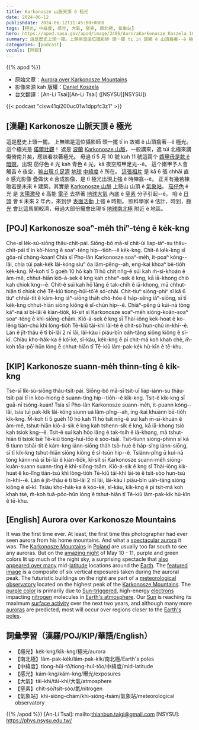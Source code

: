 ```yaml
---
title: Karkonosze 山脈天頂 ê 極光
date: 2024-06-12
publishdate: 2024-06-12T11:45:00+0800
tags: [極光, 中緯度, 感光, 大氣, 窒素, 南北極, 氣象站]
hero: https://apod.nasa.gov/apod/image/2406/AuroraKarkonosze_Koszela_1080.jpg
summary: 這是歷史上頭一擺。上無嘛是這位攝影師 頭一擺 tī in 故鄉 ê 山頂翕著--ê 極光。
categories: [podcast]
vocals: [阿錕]
---
```


{{% apod %}}

- 原始文章：[Aurora over Karkonosze Mountains](https://apod.nasa.gov/apod/ap240612.html)
- 影像來源 kah 版權：[Daniel Koszela](https://www.instagram.com/danielkoszelaphotography/)
- 台文翻譯：[An-Li Tsai][An-Li Tsai] ([NSYSU][NSYSU])

{{< podcast "clxw41qi200uc01w1dppfc3z1" >}}

## [漢羅] Karkonosze 山脈天頂 ê 極光
這是歷史上頭一擺。
上無嘛是這位攝影師 頭一擺 tī in 故鄉 ê 山頂翕著--ê 極光。
這个極光是 [偌爾壯觀][spectacular aurora]！
遮是 [波蘭][Poland] [Karkonosze 山脈][Karkonosze Mountains]，一般講來，遮 tùi 北極來講傷倚南爿矣，應該看袂著極光。
毋過 tī 5 月 10 號 kah 11 號這兩个 [媠甲毋是款 ê 暗暝][amazing night]，出現 茄仔色 ê 光 kah 青色 ê 光，kā 夜空照甲足光--ê。
這个媠甲予人會觸舌 ê 夜空，[嘛出現 tī 足濟][also appeared over many] [地球][Earth] [中緯度][latitude] ê 所在。
[這張相片][featured image] 是 kā 6 張 chhāi 直 ê 感光影像 疊做伙 ê 合成影像，是 tī 極光出現上強 ê 時陣翕--ê。
正爿有幾若棟敢若是未來 ê 建築，其實是 [Karkonosze 山脈][Karkonosze Mountains] 上懸山 山頂 ê [氣象站][meteorological observatory]。
[茄仔色][purple color] ê 光 是 [太陽激發][Sun-triggered] ê 高能 [電子][electrons] 去挵著 [地球大氣][Earth's atmosphere] 內底 ê [窒素][nitrogen] 分子引起--ê。
咱 ê [日頭][Sun] 會 tī 未來 2 年內，來到伊 [表面活動][surface activity] 上強 ê 時期。
照科學家 ê 估計，時到，[極光][auroras] 會比這馬閣較濟，毋過大部份攏會出現 tī [地球南北極][Earth's poles] 附近 ê 地區。

## [POJ] Karkonosze soaⁿ-me̍h thiⁿ-téng ê ke̍k-kng
Che-sī le̍k-sú-siōng thâu-chi̍t-pái.
Siōng-bô mā-sī chit-ūi liap-iáⁿ-su thâu-chi̍t-pái tī in kò͘-hiong ê soaⁿ-téng hip--tio̍h--ê ke̍k-kng.
Chit-ê ke̍k-kng sī gōa-nī chòng-koan!
Chia sī Pho-lân Karkonosze soaⁿ-me̍h, it-poaⁿ kóng--lâi, chia tùi pak-ke̍k lâi-kóng siuⁿ óa lâm-pêng--ah, eng-kai khòaⁿ bē-tio̍h ke̍k-kng.
M̄-koh tī 5 goe̍h 10 hō kah 11 hō chit nn̄g-ê súi kah m̄-sī-khoán ê àm-mê, chhut-hiān kiô-á-sek ê kng kah chheⁿ-sek ê kng, kā iā-khong chiò kah chiok kng--ê.
Chit-ê súi kah hō͘ lâng ē tak-chi̍h ê iā-khong, mā chhut-hiān tī chiok chē Tē-kiû tiong-hūi-tō͘ ê só͘-chāi.
Chit-tiuⁿ siòng-phìⁿ sī kā 6 tiuⁿ chhāi-ti̍t ê kám-kng iáⁿ-siōng tha̍h chò-hóe ê ha̍p-sêng iáⁿ-siōng, sī tī ke̍k-kng chhut-hiān siōng kiông ê sî-chūn hip--ê.
Chiàⁿ-pêng ū kúi-nā tòng káⁿ-ná sī bī-lâi ê kiàn-tio̍k, kî-si̍t sī Karkonosze soaⁿ-me̍h siōng-koân-soaⁿ soaⁿ-téng ê khì-siōng-chām.
Kiô-á-sek ê kng sī Thài-iông kek-hoat ê ko-lêng tiān-chú khì lòng-tio̍h Tē-kiû tāi-khì lāi-té ê chit-sò͘ hun-chú ín-khí--ê.
Lán ê ji̍t-thâu ē tī bī-lâi 2 nî lāi, lâi-kàu i piáu-bīn oa̍h-tāng siōng kiông ê sî-kî.
Chiàu kho-ha̍k-ka ê kó͘-kè, sî-kàu, ke̍k-kng ē pí chit-má koh khah chè, m̄-koh tōa-pō͘-hūn lóng ē chhut-hiān tī Tē-kiû lâm-pak-ke̍k hù-kīn ê tē-khu.

## [KIP] Karkonosze suann-me̍h thinn-tíng ê ki̍k-kng
Tse-sī li̍k-sú-siōng thâu-tsi̍t-pái.
Siōng-bô mā-sī tsit-uī liap-iánn-su thâu-tsi̍t-pái tī in kòo-hiong ê suann-tíng hip--tio̍h--ê ki̍k-kng.
Tsit-ê ki̍k-kng sī guā-nī tsòng-kuan!
Tsia sī Pho-lân Karkonosze suann-me̍h, it-puann kóng--lâi, tsia tuì pak-ki̍k lâi-kóng siunn uá lâm-pîng--ah, ing-kai khuànn bē-tio̍h ki̍k-kng.
M̄-koh tī 5 gue̍h 10 hō kah 11 hō tsit nn̄g-ê suí kah m̄-sī-khuán ê àm-mê, tshut-hiān kiô-á-sik ê kng kah tshenn-sik ê kng, kā iā-khong tsiò kah tsiok kng--ê.
Tsit-ê suí kah hōo lâng ē tak-tsi̍h ê iā-khong, mā tshut-hiān tī tsiok tsē Tē-kiû tiong-huī-tōo ê sóo-tsāi.
Tsit-tiunn siòng-phìnn sī kā 6 tiunn tshāi-ti̍t ê kám-kng iánn-siōng tha̍h tsò-hué ê ha̍p-sîng iánn-siōng, sī tī ki̍k-kng tshut-hiān siōng kiông ê sî-tsūn hip--ê.
Tsiànn-pîng ū kuí-nā tòng kánn-ná sī bī-lâi ê kiàn-tio̍k, kî-si̍t sī Karkonosze suann-me̍h siōng-kuân-suann suann-tíng ê khì-siōng-tsām.
Kiô-á-sik ê kng sī Thài-iông kik-huat ê ko-lîng tiān-tsú khì lòng-tio̍h Tē-kiû tāi-khì lāi-té ê tsit-sòo hun-tsú ín-khí--ê.
Lán ê ji̍t-thâu ē tī bī-lâi 2 nî lāi, lâi-kàu i piáu-bīn ua̍h-tāng siōng kiông ê sî-kî.
Tsiàu kho-ha̍k-ka ê kóo-kè, sî-kàu, ki̍k-kng ē pí tsit-má koh khah tsè, m̄-koh tuā-pōo-hūn lóng ē tshut-hiān tī Tē-kiû lâm-pak-ki̍k hù-kīn ê tē-khu.

## [English] Aurora over Karkonosze Mountains
It was the first time ever.
At least, the first time this photographer had ever seen aurora from his home mountains.
And what a [spectacular aurora][spectacular aurora] it was.
The [Karkonosze Mountains][Karkonosze Mountains] in [Poland][Poland] are usually too far south to see any auroras.
But on the [amazing night][amazing night] of May 10 - 11, purple and green colors lit up much of the night sky, a surprising spectacle that [also appeared over many][also appeared over many] mid-[latitude][latitude] locations around the [Earth][Earth].
The [featured image][featured image] is a composite of six vertical exposures taken during the auroral peak.
The futuristic buildings on the right are part of a [meteorological observatory][meteorological observatory] located on the highest peak of the [Karkonosze Mountains][Karkonosze Mountains].
The [purple color][purple color] is primarily due to [Sun-triggered][Sun-triggered], high-energy [electrons][electrons] impacting [nitrogen][nitrogen] molecules in [Earth's atmosphere][Earth's atmosphere].
Our [Sun][Sun] is reaching its maximum [surface activity][surface activity] over the next two years, and although many more [auroras][auroras] are predicted, most will occur over regions closer to the [Earth's poles][Earth's poles].

## 詞彙學習（漢羅/POJ/KIP/華語/English）
- 【極光】ke̍k-kng/ki̍k-kng/極光/aurora
- 【南北極】lâm-pak-ke̍k/lâm-pak-ki̍k/南北極/Earth's poles
- 【中緯度】tiong-hūi-tō͘/tiong-huī-tōo/中緯度/mid-latitude
- 【感光】kám-kng/kám-kng/曝光/exposures
- 【大氣】tāi-khì/tāi-khì/大氣/atmosphere
- 【窒素】chit-sò͘/tsit-sòo/氮/nitrogen
- 【氣象站】khì-siōng-chām/khì-siōng-tsām/氣象站/meteorological observatory

{{% /apod %}}
[An-Li Tsai]: mailto:thianbun.taigi@gmail.com
[NSYSU]: https://phys.nsysu.edu.tw/

[copyright]: https://apod.nasa.gov/apod/fap/lib/about_apod.html#srapply
[License3]: https://creativecommons.org/licenses/by/3.0/
[License2]:https://creativecommons.org/licenses/by-nc-nd/2.0/

[spectacular aurora]:https://apod.nasa.gov/apod/ap240612.htmlap240512.html
[Karkonosze Mountains]:https://en.wikipedia.org/wiki/Giant_Mountains_National_Park
[Poland]:https://en.wikipedia.org/wiki/Poland
[amazing night]:https://www.shutterstock.com/image-photo/close-scottish-fold-cat-head-260nw-1277698591.jpg
[also appeared over many]:https://www.facebook.com/media/set/?set=a.431368006258449&type=3
[latitude]:https://www.researchgate.net/profile/Biagio-Di-Mauro-2/publication/355674389/figure/fig1/AS:1084113742245888@1635484266211/Global-map-divided-in-tropical-areas-middle-latitudes-and-polar-regions.png
[Earth]:https://apod.nasa.gov/apod/ap240612.htmlap220206.html
[featured image]:https://www.instagram.com/p/C60r4UgLlGq/
[meteorological observatory]:https://en.wikipedia.org/wiki/Tadeusz_Ho%C5%82dys_High-Mountain_Meteorological_Observatory_on_%C5%9Anie%C5%BCka
[Karkonosze Mountains]:https://youtu.be/BiNQB4f_6eY
[purple color]:https://site.uit.no/spaceweather/wp-content/uploads/sites/194/2019/08/Colours-700x742.png
[Sun-triggered]:https://theconversation.com/are-the-northern-lights-caused-by-particles-from-the-sun-not-exactly-174019
[electrons]:https://www.aps.org/archives/publications/apsnews/200010/history.cfm
[nitrogen]:https://en.wikipedia.org/wiki/Nitrogen
[Earth's atmosphere]:https://www.nasa.gov/general/what-is-earths-atmosphere/
[Sun]:https://spaceplace.nasa.gov/all-about-the-sun/
[surface activity]:https://www.nasa.gov/news-release/solar-cycle-25-is-here-nasa-noaa-scientists-explain-what-that-means/
[auroras]:https://apod.nasa.gov/apod/ap240612.htmlap230122.html
[Earth's poles]:https://en.wikipedia.org/wiki/Polar_regions_of_Earth
